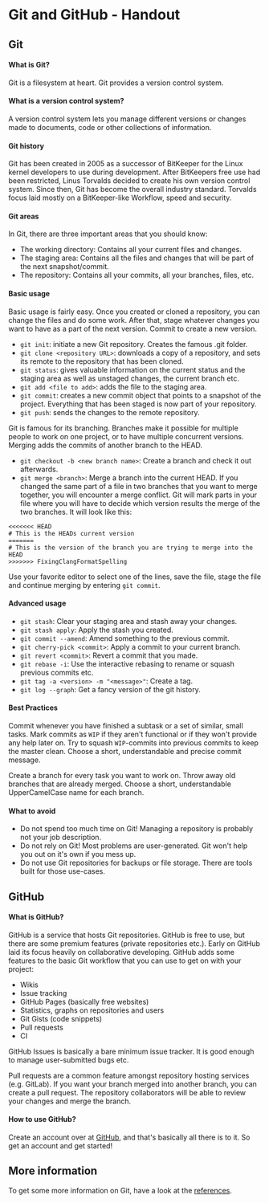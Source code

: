 # Git and GitHub - Handout
## Git
#### What is Git?
Git is a filesystem at heart. 
Git provides a version control system.
#### What is a version control system?
A version control system lets you manage different versions or changes made to documents, code or other collections of information.

#### Git history
Git has been created in 2005 as a successor of BitKeeper for the Linux kernel developers to use during development. 
After BitKeepers free use had been restricted, Linus Torvalds decided to create his own version control system.
Since then, Git has become the overall industry standard.
Torvalds focus laid mostly on a BitKeeper-like Workflow, speed and security.

#### Git areas
In Git, there are three important areas that you should know:

- The working directory:    Contains all your current files and changes.
- The staging area:         Contains all the files and changes that will be part of the next snapshot/commit.
- The repository:           Contains all your commits, all your branches, files, etc.

#### Basic usage
Basic usage is fairly easy.
Once you created or cloned a repository, you can change the files and do some work.
After that, stage whatever changes you want to have as a part of the next version.
Commit to create a new version.
- `git init`:                       initiate a new Git repository. Creates the famous .git folder.
- `git clone <repository URL>`:     downloads a copy of a repository, and sets its remote to the repository that has been cloned.
- `git status`:                     gives valuable information on the current status and the staging area as well as unstaged changes, the current branch etc.
- `git add <file to add>`:          adds the file to the staging area.
- `git commit`:                     creates a new commit object that points to a snapshot of the project. Everything that has been staged is now part of your repository.
- `git push`:                       sends the changes to the remote repository.

Git is famous for its branching.
Branches make it possible for multiple people to work on one project, or to have multiple concurrent versions.
Merging adds the commits of another branch to the HEAD.
- `git checkout -b <new branch name>`:      Create a branch and check it out afterwards.
- `git merge <branch>`:                     Merge a branch into the current HEAD.
If you changed the same part of a file in two branches that you want to merge together, you will encounter a merge conflict.
Git will mark parts in your file where you will have to decide which version results the merge of the two branches.
It will look like this:
```
<<<<<<< HEAD
# This is the HEADs current version
=======
# This is the version of the branch you are trying to merge into the HEAD
>>>>>>> FixingClangFormatSpelling
```
Use your favorite editor to select one of the lines, save the file, stage the file and continue merging by entering `git commit`.

#### Advanced usage
- `git stash`:                              Clear your staging area and stash away your changes.
- `git stash apply`:                        Apply the stash you created.
- `git commit --amend`:                     Amend something to the previous commit.
- `git cherry-pick <commit>`:               Apply a commit to your current branch.
- `git revert <commit>`:                    Revert a commit that you made.
- `git rebase -i`:                          Use the interactive rebasing to rename or squash previous commits etc.
- `git tag -a <version> -m "<message>"`:    Create a tag.
- `git log --graph`:                        Get a fancy version of the git history.

#### Best Practices
Commit whenever you have finished a subtask or a set of similar, small tasks. 
Mark commits as `WIP` if they aren't functional or if they won't provide any help later on.
Try to squash `WIP`-commits into previous commits to keep the master clean.
Choose a short, understandable and precise commit message.

Create a branch for every task you want to work on.
Throw away old branches that are already merged.
Choose a short, understandable UpperCamelCase name for each branch.

#### What to avoid
- Do not spend too much time on Git!
Managing a repository is probably not your job description.
- Do not rely on Git!
Most problems are user-generated. Git won't help you out on it's own if you mess up.
- Do not use Git repositories for backups or file storage. There are tools built for those use-cases. 

## GitHub
#### What is GitHub?
GitHub is a service that hosts Git repositories.
GitHub is free to use, but there are some premium features (private repositories etc.).
Early on GitHub laid its focus heavily on collaborative developing.
GitHub adds some features to the basic Git workflow that you can use to get on with your project:
- Wikis
- Issue tracking
- GitHub Pages (basically free websites)
- Statistics, graphs on repositories and users
- Git Gists (code snippets)
- Pull requests
- CI

GitHub Issues is basically a bare minimum issue tracker.
It is good enough to manage user-submitted bugs etc.

Pull requests are a common feature amongst repository hosting services (e.g. GitLab).
If you want your branch merged into another branch, you can create a pull request.
The repository collaborators will be able to review your changes and merge the branch.

#### How to use GitHub?
Create an account over at [GitHub](https://github.com/), and that's basically all there is to it.
So get an account and get started!

## More information
To get some more information on Git, have a look at the [references](references.md).